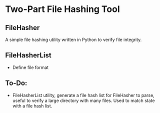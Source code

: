 # __Two-Part File Hashing Tool__

## FileHasher
A simple file hashing utility written in Python to verify file integrity.

## FileHasherList
- Define file format

## To-Do:
- FileHasherList utility, generate a file hash list for FileHasher to parse, useful to verify a large directory with many files. Used to match state with a file hash list.
